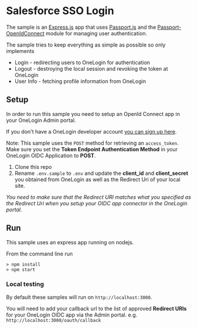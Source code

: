 # Salesforce SSO Login

The sample is an [Express.js](https://expressjs.com/) app that uses
[Passport.js](http://www.passportjs.org/) and the [Passport-OpenIdConnect](https://github.com/jaredhanson/passport-openidconnect)
module for managing user authentication.

The sample tries to keep everything as simple as possible so only
implements
* Login - redirecting users to OneLogin for authentication
* Logout - destroying the local session and revoking the token at OneLogin
* User Info - fetching profile information from OneLogin

## Setup
In order to run this sample you need to setup an OpenId Connect
app in your OneLogin Admin portal.

If you don't have a OneLogin developer account [you can sign up here](https://www.onelogin.com/developer-signup).

Note: This sample uses the `POST` method for retrieving an `access_token`. Make sure you set the **Token Endpoint Authentication Method** in your OneLogin OIDC Application to **POST**.

1. Clone this repo
2. Rename `.env.sample` to `.env` and update the **client_id** and
**client_secret** you obtained from OneLogin as well as the Redirect Uri of your local site.

*You need to make sure that the Redirect URI matches what you specified as the
Redirect Uri when you setup your OIDC app connector in the OneLogin portal.*

## Run
This sample uses an express app running on nodejs.

From the command line run
```
> npm install
> npm start
```

### Local testing
By default these samples will run on `http://localhost:3000`.

You will need to add your callback url to the list of approved **Redirect URIs** for your OneLogin OIDC app via the Admin portal. e.g. `http://localhost:3000/oauth/callback`
